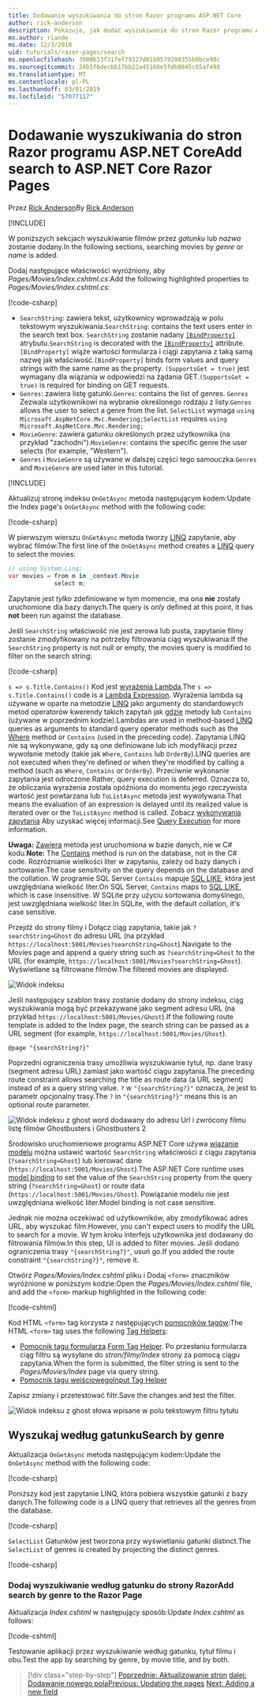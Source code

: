 ```yaml
---
title: Dodawanie wyszukiwania do stron Razor programu ASP.NET Core
author: rick-anderson
description: Pokazuje, jak dodać wyszukiwanie do stron Razor programu ASP.NET Core
ms.author: riande
ms.date: 12/3/2018
uid: tutorials/razor-pages/search
ms.openlocfilehash: 3900b33f31fef79327d01b0579208355b0bce90c
ms.sourcegitcommit: 24b1f6decbb17bb22a45166e5fdb0845c65af498
ms.translationtype: MT
ms.contentlocale: pl-PL
ms.lasthandoff: 03/01/2019
ms.locfileid: "57077117"
---
```

# <a name="add-search-to-aspnet-core-razor-pages"></a><span data-ttu-id="f7a4a-103">Dodawanie wyszukiwania do stron Razor programu ASP.NET Core</span><span class="sxs-lookup"><span data-stu-id="f7a4a-103">Add search to ASP.NET Core Razor Pages</span></span>

<span data-ttu-id="f7a4a-104">Przez [Rick Anderson](https://twitter.com/RickAndMSFT)</span><span class="sxs-lookup"><span data-stu-id="f7a4a-104">By [Rick Anderson](https://twitter.com/RickAndMSFT)</span></span>

[!INCLUDE[](~/includes/rp/download.md)]

<span data-ttu-id="f7a4a-105">W poniższych sekcjach wyszukiwanie filmów przez *gatunku* lub *nazwa* zostanie dodany.</span><span class="sxs-lookup"><span data-stu-id="f7a4a-105">In the following sections, searching movies by *genre* or *name* is added.</span></span>

<span data-ttu-id="f7a4a-106">Dodaj następujące właściwości wyróżniony, aby *Pages/Movies/Index.cshtml.cs*:</span><span class="sxs-lookup"><span data-stu-id="f7a4a-106">Add the following highlighted properties to *Pages/Movies/Index.cshtml.cs*:</span></span>

[!code-csharp[](razor-pages-start/sample/RazorPagesMovie22/Pages/Movies/Index.cshtml.cs?name=snippet_newProps&highlight=11-999)]

* <span data-ttu-id="f7a4a-107">`SearchString`: zawiera tekst, użytkownicy wprowadzają w polu tekstowym wyszukiwania.</span><span class="sxs-lookup"><span data-stu-id="f7a4a-107">`SearchString`: contains the text users enter in the search text box.</span></span> <span data-ttu-id="f7a4a-108">`SearchString` zostanie nadany [ `[BindProperty]` ](/dotnet/api/microsoft.aspnetcore.mvc.bindpropertyattribute) atrybutu.</span><span class="sxs-lookup"><span data-stu-id="f7a4a-108">`SearchString` is decorated with the [`[BindProperty]`](/dotnet/api/microsoft.aspnetcore.mvc.bindpropertyattribute) attribute.</span></span> <span data-ttu-id="f7a4a-109">`[BindProperty]` wiąże wartości formularza i ciągi zapytania z taką samą nazwę jak właściwość.</span><span class="sxs-lookup"><span data-stu-id="f7a4a-109">`[BindProperty]` binds form values and query strings with the same name as the property.</span></span> <span data-ttu-id="f7a4a-110">`(SupportsGet = true)` jest wymagany dla wiązania w odpowiedzi na żądania GET.</span><span class="sxs-lookup"><span data-stu-id="f7a4a-110">`(SupportsGet = true)` is required for binding on GET requests.</span></span>
* <span data-ttu-id="f7a4a-111">`Genres`: zawiera listę gatunki.</span><span class="sxs-lookup"><span data-stu-id="f7a4a-111">`Genres`: contains the list of genres.</span></span> <span data-ttu-id="f7a4a-112">`Genres` Zezwala użytkownikowi na wybranie określonego rodzaju z listy.</span><span class="sxs-lookup"><span data-stu-id="f7a4a-112">`Genres` allows the user to select a genre from the list.</span></span> <span data-ttu-id="f7a4a-113">`SelectList` wymaga `using Microsoft.AspNetCore.Mvc.Rendering;`</span><span class="sxs-lookup"><span data-stu-id="f7a4a-113">`SelectList` requires `using Microsoft.AspNetCore.Mvc.Rendering;`</span></span>
* <span data-ttu-id="f7a4a-114">`MovieGenre`: zawiera gatunku określonych przez użytkownika (na przykład "zachodni").</span><span class="sxs-lookup"><span data-stu-id="f7a4a-114">`MovieGenre`: contains the specific genre the user selects (for example, "Western").</span></span>
* <span data-ttu-id="f7a4a-115">`Genres` i `MovieGenre` są używane w dalszej części tego samouczka.</span><span class="sxs-lookup"><span data-stu-id="f7a4a-115">`Genres` and `MovieGenre` are used later in this tutorial.</span></span>

[!INCLUDE[](~/includes/bind-get.md)]

<span data-ttu-id="f7a4a-116">Aktualizuj stronę indeksu `OnGetAsync` metoda następującym kodem:</span><span class="sxs-lookup"><span data-stu-id="f7a4a-116">Update the Index page's `OnGetAsync` method with the following code:</span></span>

[!code-csharp[](razor-pages-start/sample/RazorPagesMovie22/Pages/Movies/Index.cshtml.cs?name=snippet_1stSearch)]

<span data-ttu-id="f7a4a-117">W pierwszym wierszu `OnGetAsync` metoda tworzy [LINQ](/dotnet/csharp/programming-guide/concepts/linq/) zapytanie, aby wybrać filmów:</span><span class="sxs-lookup"><span data-stu-id="f7a4a-117">The first line of the `OnGetAsync` method creates a [LINQ](/dotnet/csharp/programming-guide/concepts/linq/) query to select the movies:</span></span>

```csharp
// using System.Linq;
var movies = from m in _context.Movie
             select m;
```

<span data-ttu-id="f7a4a-118">Zapytanie jest *tylko* zdefiniowane w tym momencie, ma ona **nie** zostały uruchomione dla bazy danych.</span><span class="sxs-lookup"><span data-stu-id="f7a4a-118">The query is *only* defined at this point, it has **not** been run against the database.</span></span>

<span data-ttu-id="f7a4a-119">Jeśli `SearchString` właściwość nie jest zerowa lub pusta, zapytanie filmy zostanie zmodyfikowany na potrzeby filtrowania ciąg wyszukiwania:</span><span class="sxs-lookup"><span data-stu-id="f7a4a-119">If the `SearchString` property is not null or empty, the movies query is modified to filter on the search string:</span></span>

[!code-csharp[](razor-pages-start/sample/RazorPagesMovie22/Pages/Movies/Index.cshtml.cs?name=snippet_SearchNull)]

<span data-ttu-id="f7a4a-120">`s => s.Title.Contains()` Kod jest [wyrażenia Lambda](/dotnet/csharp/programming-guide/statements-expressions-operators/lambda-expressions).</span><span class="sxs-lookup"><span data-stu-id="f7a4a-120">The `s => s.Title.Contains()` code is a [Lambda Expression](/dotnet/csharp/programming-guide/statements-expressions-operators/lambda-expressions).</span></span> <span data-ttu-id="f7a4a-121">Wyrażenia lambda są używane w oparte na metodzie [LINQ](/dotnet/csharp/programming-guide/concepts/linq/) jako argumenty do standardowych metod operatorów kwerendy takich zapytań jak [gdzie](/dotnet/csharp/programming-guide/concepts/linq/query-syntax-and-method-syntax-in-linq) metody lub `Contains` (używane w poprzednim kodzie).</span><span class="sxs-lookup"><span data-stu-id="f7a4a-121">Lambdas are used in method-based [LINQ](/dotnet/csharp/programming-guide/concepts/linq/) queries as arguments to standard query operator methods such as the [Where](/dotnet/csharp/programming-guide/concepts/linq/query-syntax-and-method-syntax-in-linq) method or `Contains` (used in the preceding code).</span></span> <span data-ttu-id="f7a4a-122">Zapytania LINQ nie są wykonywane, gdy są one definiowane lub ich modyfikacji przez wywołanie metody (takie jak `Where`, `Contains` lub `OrderBy`).</span><span class="sxs-lookup"><span data-stu-id="f7a4a-122">LINQ queries are not executed when they're defined or when they're modified by calling a method (such as `Where`, `Contains`  or `OrderBy`).</span></span> <span data-ttu-id="f7a4a-123">Przeciwnie wykonanie zapytania jest odroczone.</span><span class="sxs-lookup"><span data-stu-id="f7a4a-123">Rather, query execution is deferred.</span></span> <span data-ttu-id="f7a4a-124">Oznacza to, że obliczania wyrażenia została opóźniona do momentu jego rzeczywista wartość jest powtarzana lub `ToListAsync` metoda jest wywoływana.</span><span class="sxs-lookup"><span data-stu-id="f7a4a-124">That means the evaluation of an expression is delayed until its realized value is iterated over or the `ToListAsync` method is called.</span></span> <span data-ttu-id="f7a4a-125">Zobacz [wykonywania zapytania](/dotnet/framework/data/adonet/ef/language-reference/query-execution) Aby uzyskać więcej informacji.</span><span class="sxs-lookup"><span data-stu-id="f7a4a-125">See [Query Execution](/dotnet/framework/data/adonet/ef/language-reference/query-execution) for more information.</span></span>

<span data-ttu-id="f7a4a-126">**Uwaga:** [Zawiera](/dotnet/api/system.data.objects.dataclasses.entitycollection-1.contains) metoda jest uruchomiona w bazie danych, nie w C# kodu.</span><span class="sxs-lookup"><span data-stu-id="f7a4a-126">**Note:** The [Contains](/dotnet/api/system.data.objects.dataclasses.entitycollection-1.contains) method is run on the database, not in the C# code.</span></span> <span data-ttu-id="f7a4a-127">Rozróżnianie wielkości liter w zapytaniu, zależy od bazy danych i sortowanie.</span><span class="sxs-lookup"><span data-stu-id="f7a4a-127">The case sensitivity on the query depends on the database and the collation.</span></span> <span data-ttu-id="f7a4a-128">W programie SQL Server `Contains` mapuje [SQL LIKE](/sql/t-sql/language-elements/like-transact-sql), która jest uwzględniana wielkość liter.</span><span class="sxs-lookup"><span data-stu-id="f7a4a-128">On SQL Server, `Contains` maps to [SQL LIKE](/sql/t-sql/language-elements/like-transact-sql), which is case insensitive.</span></span> <span data-ttu-id="f7a4a-129">W SQLite przy użyciu sortowania domyślnego, jest uwzględniana wielkość liter.</span><span class="sxs-lookup"><span data-stu-id="f7a4a-129">In SQLite, with the default collation, it's case sensitive.</span></span>

<span data-ttu-id="f7a4a-130">Przejdź do strony filmy i Dołącz ciąg zapytania, takie jak `?searchString=Ghost` do adresu URL (na przykład `https://localhost:5001/Movies?searchString=Ghost`).</span><span class="sxs-lookup"><span data-stu-id="f7a4a-130">Navigate to the Movies page and append a query string such as `?searchString=Ghost` to the URL (for example, `https://localhost:5001/Movies?searchString=Ghost`).</span></span> <span data-ttu-id="f7a4a-131">Wyświetlane są filtrowane filmów.</span><span class="sxs-lookup"><span data-stu-id="f7a4a-131">The filtered movies are displayed.</span></span>

![Widok indeksu](search/_static/ghost.png)

<span data-ttu-id="f7a4a-133">Jeśli następujący szablon trasy zostanie dodany do strony indeksu, ciąg wyszukiwania mogą być przekazywane jako segment adresu URL (na przykład `https://localhost:5001/Movies/Ghost`).</span><span class="sxs-lookup"><span data-stu-id="f7a4a-133">If the following route template is added to the Index page, the search string can be passed as a URL segment (for example, `https://localhost:5001/Movies/Ghost`).</span></span>

```cshtml
@page "{searchString?}"
```

<span data-ttu-id="f7a4a-134">Poprzedni ograniczenia trasy umożliwia wyszukiwanie tytuł, np. dane trasy (segment adresu URL) zamiast jako wartość ciągu zapytania.</span><span class="sxs-lookup"><span data-stu-id="f7a4a-134">The preceding route constraint allows searching the title as route data (a URL segment) instead of as a query string value.</span></span>  <span data-ttu-id="f7a4a-135">`?` w `"{searchString?}"` oznacza, że jest to parametr opcjonalny trasy.</span><span class="sxs-lookup"><span data-stu-id="f7a4a-135">The `?` in `"{searchString?}"` means this is an optional route parameter.</span></span>

![Widok indeksu z ghost word dodawany do adresu Url i zwrócony filmu listę filmów Ghostbusters i Ghostbusters 2](search/_static/g2.png)

<span data-ttu-id="f7a4a-137">Środowisko uruchomieniowe programu ASP.NET Core używa [wiązanie modelu](xref:mvc/models/model-binding) można ustawić wartość `SearchString` właściwości z ciągu zapytania (`?searchString=Ghost`) lub kierować dane (`https://localhost:5001/Movies/Ghost`).</span><span class="sxs-lookup"><span data-stu-id="f7a4a-137">The ASP.NET Core runtime uses [model binding](xref:mvc/models/model-binding) to set the value of the `SearchString` property from the query string (`?searchString=Ghost`) or route data (`https://localhost:5001/Movies/Ghost`).</span></span> <span data-ttu-id="f7a4a-138">Powiązanie modelu nie jest uwzględniana wielkość liter.</span><span class="sxs-lookup"><span data-stu-id="f7a4a-138">Model binding is not case sensitive.</span></span>

<span data-ttu-id="f7a4a-139">Jednak nie można oczekiwać od użytkowników, aby zmodyfikować adres URL, aby wyszukać film.</span><span class="sxs-lookup"><span data-stu-id="f7a4a-139">However, you can't expect users to modify the URL to search for a movie.</span></span> <span data-ttu-id="f7a4a-140">W tym kroku interfejs użytkownika jest dodawany do filtrowania filmów.</span><span class="sxs-lookup"><span data-stu-id="f7a4a-140">In this step, UI is added to filter movies.</span></span> <span data-ttu-id="f7a4a-141">Jeśli dodano ograniczenia trasy `"{searchString?}"`, usuń go.</span><span class="sxs-lookup"><span data-stu-id="f7a4a-141">If you added the route constraint `"{searchString?}"`, remove it.</span></span>

<span data-ttu-id="f7a4a-142">Otwórz *Pages/Movies/Index.cshtml* pliku i Dodaj `<form>` znaczników wyróżnione w poniższym kodzie:</span><span class="sxs-lookup"><span data-stu-id="f7a4a-142">Open the *Pages/Movies/Index.cshtml* file, and add the `<form>` markup highlighted in the following code:</span></span>

[!code-cshtml[](razor-pages-start/sample/RazorPagesMovie22/Pages/Movies/Index2.cshtml?highlight=14-19&range=1-22)]

<span data-ttu-id="f7a4a-143">Kod HTML `<form>` tag korzysta z następujących [pomocników tagów](xref:mvc/views/tag-helpers/intro):</span><span class="sxs-lookup"><span data-stu-id="f7a4a-143">The HTML `<form>` tag uses the following [Tag Helpers](xref:mvc/views/tag-helpers/intro):</span></span>

* <span data-ttu-id="f7a4a-144">[Pomocnik tagu formularza](xref:mvc/views/working-with-forms#the-form-tag-helper).</span><span class="sxs-lookup"><span data-stu-id="f7a4a-144">[Form Tag Helper](xref:mvc/views/working-with-forms#the-form-tag-helper).</span></span> <span data-ttu-id="f7a4a-145">Po przesłaniu formularza ciąg filtru są wysyłane do *stron/filmy/Index* strony za pomocą ciągu zapytania.</span><span class="sxs-lookup"><span data-stu-id="f7a4a-145">When the form is submitted, the filter string is sent to the *Pages/Movies/Index* page via query string.</span></span>
* [<span data-ttu-id="f7a4a-146">Pomocnik tagu wejściowego</span><span class="sxs-lookup"><span data-stu-id="f7a4a-146">Input Tag Helper</span></span>](xref:mvc/views/working-with-forms#the-input-tag-helper)

<span data-ttu-id="f7a4a-147">Zapisz zmiany i przetestować filtr.</span><span class="sxs-lookup"><span data-stu-id="f7a4a-147">Save the changes and test the filter.</span></span>

![Widok indeksu z ghost słowa wpisane w polu tekstowym filtru tytułu](search/_static/filter.png)

## <a name="search-by-genre"></a><span data-ttu-id="f7a4a-149">Wyszukaj według gatunku</span><span class="sxs-lookup"><span data-stu-id="f7a4a-149">Search by genre</span></span>

<span data-ttu-id="f7a4a-150">Aktualizacja `OnGetAsync` metoda następującym kodem:</span><span class="sxs-lookup"><span data-stu-id="f7a4a-150">Update the `OnGetAsync` method with the following code:</span></span>

[!code-csharp[](razor-pages-start/sample/RazorPagesMovie22/Pages/Movies/Index.cshtml.cs?name=snippet_SearchGenre)]

<span data-ttu-id="f7a4a-151">Poniższy kod jest zapytanie LINQ, która pobiera wszystkie gatunki z bazy danych.</span><span class="sxs-lookup"><span data-stu-id="f7a4a-151">The following code is a LINQ query that retrieves all the genres from the database.</span></span>

[!code-csharp[](razor-pages-start/sample/RazorPagesMovie22/Pages/Movies/Index.cshtml.cs?name=snippet_LINQ)]

<span data-ttu-id="f7a4a-152">`SelectList` Gatunków jest tworzona przy wyświetlaniu gatunki distinct.</span><span class="sxs-lookup"><span data-stu-id="f7a4a-152">The `SelectList` of genres is created by projecting the distinct genres.</span></span>

[!code-csharp[](razor-pages-start/sample/RazorPagesMovie22/Pages/Movies/Index.cshtml.cs?name=snippet_SelectList)]

### <a name="add-search-by-genre-to-the-razor-page"></a><span data-ttu-id="f7a4a-153">Dodaj wyszukiwanie według gatunku do strony Razor</span><span class="sxs-lookup"><span data-stu-id="f7a4a-153">Add search by genre to the Razor Page</span></span>

<span data-ttu-id="f7a4a-154">Aktualizacja *Index.cshtml* w następujący sposób:</span><span class="sxs-lookup"><span data-stu-id="f7a4a-154">Update *Index.cshtml* as follows:</span></span>

[!code-cshtml[](razor-pages-start/sample/RazorPagesMovie22/Pages/Movies/IndexFormGenreNoRating.cshtml?highlight=16-18&range=1-26)]

<span data-ttu-id="f7a4a-155">Testowanie aplikacji przez wyszukiwanie według gatunku, tytuł filmu i obu.</span><span class="sxs-lookup"><span data-stu-id="f7a4a-155">Test the app by searching by genre, by movie title, and by both.</span></span>

> [!div class="step-by-step"]
> <span data-ttu-id="f7a4a-156">[Poprzednie: Aktualizowanie stron](xref:tutorials/razor-pages/da1)
> [dalej: Dodawanie nowego pola](xref:tutorials/razor-pages/new-field)</span><span class="sxs-lookup"><span data-stu-id="f7a4a-156">[Previous: Updating the pages](xref:tutorials/razor-pages/da1)
[Next: Adding a new field](xref:tutorials/razor-pages/new-field)</span></span>
